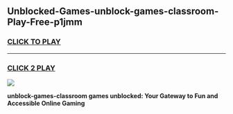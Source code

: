 
## Unblocked-Games-unblock-games-classroom-Play-Free-p1jmm
<h3>
<a href="https://premium76.site?title=unblock-games-classroom&ref=15A">CLICK TO PLAY</a></h3>
<hr>

<h3>
<a href="https://premium76.site?title=unblock-games-classroom&ref=15A">CLICK 2 PLAY</a>
  
</h3>

<a href="https://premium76.site?title=unblock-games-classroom&ref=15A"><img src="https://clearcache.store/games.png"></a>


**unblock-games-classroom games unblocked: Your Gateway to Fun and Accessible Online Gaming**
